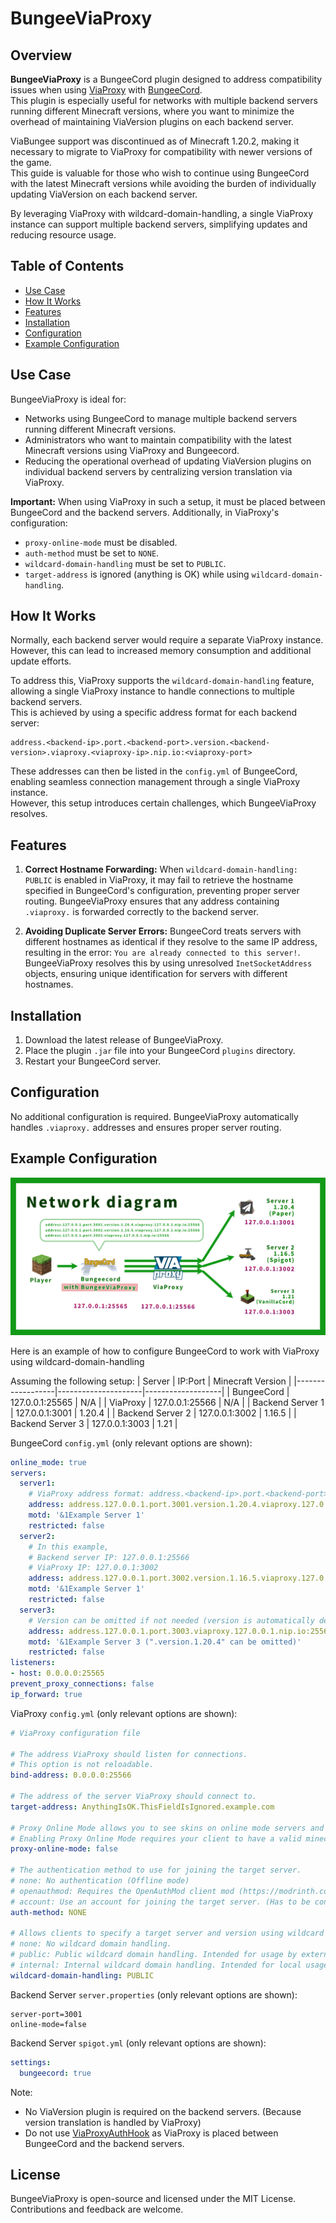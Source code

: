 # BungeeViaProxy

## Overview

**BungeeViaProxy** is a BungeeCord plugin designed to address compatibility issues when using [ViaProxy](https://github.com/ViaVersion/ViaProxy) with [BungeeCord](https://github.com/SpigotMC/BungeeCord).  
This plugin is especially useful for networks with multiple backend servers running different Minecraft versions, where you want to minimize the overhead of maintaining ViaVersion plugins on each backend server.

ViaBungee support was discontinued as of Minecraft 1.20.2, making it necessary to migrate to ViaProxy for compatibility with newer versions of the game.  
This guide is valuable for those who wish to continue using BungeeCord with the latest Minecraft versions while avoiding the burden of individually updating ViaVersion on each backend server.  

By leveraging ViaProxy with wildcard-domain-handling, a single ViaProxy instance can support multiple backend servers, simplifying updates and reducing resource usage.

## Table of Contents
- [Use Case](#use-case)
- [How It Works](#how-it-works)
- [Features](#features)
- [Installation](#installation)
- [Configuration](#configuration)
- [Example Configuration](#example-configuration)

## Use Case

BungeeViaProxy is ideal for:

- Networks using BungeeCord to manage multiple backend servers running different Minecraft versions.
- Administrators who want to maintain compatibility with the latest Minecraft versions using ViaProxy and Bungeecord.
- Reducing the operational overhead of updating ViaVersion plugins on individual backend servers by centralizing version translation via ViaProxy.

**Important:** When using ViaProxy in such a setup, it must be placed between BungeeCord and the backend servers. Additionally, in ViaProxy's configuration:

- `proxy-online-mode` must be disabled.
- `auth-method` must be set to `NONE`.
- `wildcard-domain-handling` must be set to `PUBLIC`.
- `target-address` is ignored (anything is OK) while using `wildcard-domain-handling`.

## How It Works

Normally, each backend server would require a separate ViaProxy instance.  
However, this can lead to increased memory consumption and additional update efforts.  

To address this, ViaProxy supports the `wildcard-domain-handling` feature, allowing a single ViaProxy instance to handle connections to multiple backend servers.  
This is achieved by using a specific address format for each backend server:

```
address.<backend-ip>.port.<backend-port>.version.<backend-version>.viaproxy.<viaproxy-ip>.nip.io:<viaproxy-port>
```

These addresses can then be listed in the `config.yml` of BungeeCord, enabling seamless connection management through a single ViaProxy instance.  
However, this setup introduces certain challenges, which BungeeViaProxy resolves.

## Features

1. **Correct Hostname Forwarding:**
   When `wildcard-domain-handling: PUBLIC` is enabled in ViaProxy, it may fail to retrieve the hostname specified in BungeeCord's configuration, preventing proper server routing. BungeeViaProxy ensures that any address containing `.viaproxy.` is forwarded correctly to the backend server.

2. **Avoiding Duplicate Server Errors:**
   BungeeCord treats servers with different hostnames as identical if they resolve to the same IP address, resulting in the error: `You are already connected to this server!`. BungeeViaProxy resolves this by using unresolved `InetSocketAddress` objects, ensuring unique identification for servers with different hostnames.

## Installation

1. Download the latest release of BungeeViaProxy.
2. Place the plugin `.jar` file into your BungeeCord `plugins` directory.
3. Restart your BungeeCord server.

## Configuration

No additional configuration is required. BungeeViaProxy automatically handles `.viaproxy.` addresses and ensures proper server routing.

## Example Configuration

![Network Diagram](./assets/diagram.png)

Here is an example of how to configure BungeeCord to work with ViaProxy using wildcard-domain-handling

Assuming the following setup:
| Server           | IP:Port             | Minecraft Version |
|------------------|---------------------|-------------------|
| BungeeCord       | 127.0.0.1:25565     | N/A               |
| ViaProxy         | 127.0.0.1:25566     | N/A               |
| Backend Server 1 | 127.0.0.1:3001      | 1.20.4            |
| Backend Server 2 | 127.0.0.1:3002      | 1.16.5            |
| Backend Server 3 | 127.0.0.1:3003      | 1.21              |

BungeeCord `config.yml` (only relevant options are shown):
```yaml
online_mode: true
servers:
  server1:
    # ViaProxy address format: address.<backend-ip>.port.<backend-port>.version.<backend-version>.viaproxy.<viaproxy-ip>.nip.io:<viaproxy-port>
    address: address.127.0.0.1.port.3001.version.1.20.4.viaproxy.127.0.0.1.nip.io:25566
    motd: '&1Example Server 1'
    restricted: false
  server2:
    # In this example,
    # Backend server IP: 127.0.0.1:25566
    # ViaProxy IP: 127.0.0.1:3002
    address: address.127.0.0.1.port.3002.version.1.16.5.viaproxy.127.0.0.1.nip.io:25566
    motd: '&1Example Server 1'
    restricted: false
  server3:
    # Version can be omitted if not needed (version is automatically detected by ViaProxy)
    address: address.127.0.0.1.port.3003.viaproxy.127.0.0.1.nip.io:25566
    motd: '&1Example Server 3 (".version.1.20.4" can be omitted)'
    restricted: false
listeners:
- host: 0.0.0.0:25565
prevent_proxy_connections: false
ip_forward: true
```

ViaProxy `config.yml` (only relevant options are shown):
```yaml
# ViaProxy configuration file

# The address ViaProxy should listen for connections.
# This option is not reloadable.
bind-address: 0.0.0.0:25566

# The address of the server ViaProxy should connect to.
target-address: AnythingIsOK.ThisFieldIsIgnored.example.com

# Proxy Online Mode allows you to see skins on online mode servers and use the signed chat features.
# Enabling Proxy Online Mode requires your client to have a valid minecraft account.
proxy-online-mode: false

# The authentication method to use for joining the target server.
# none: No authentication (Offline mode)
# openauthmod: Requires the OpenAuthMod client mod (https://modrinth.com/mod/openauthmod)
# account: Use an account for joining the target server. (Has to be configured in ViaProxy GUI)
auth-method: NONE

# Allows clients to specify a target server and version using wildcard domains.
# none: No wildcard domain handling.
# public: Public wildcard domain handling. Intended for usage by external clients. (Example: address.<address>.port.<port>.version.<version>.viaproxy.127.0.0.1.nip.io (version is optional))
# internal: Internal wildcard domain handling. Intended for local usage by custom clients. (Example: original-handshake-address\7address:port\7version\7classic-mppass)
wildcard-domain-handling: PUBLIC
```

Backend Server `server.properties` (only relevant options are shown):
```properties
server-port=3001
online-mode=false
```

Backend Server `spigot.yml` (only relevant options are shown):
```yaml
settings:
  bungeecord: true
```

Note:
- No ViaVersion plugin is required on the backend servers. (Because version translation is handled by ViaProxy)
- Do not use [ViaProxyAuthHook](https://github.com/ViaVersionAddons/ViaProxyAuthHook) as ViaProxy is placed between BungeeCord and the backend servers.

## License

BungeeViaProxy is open-source and licensed under the MIT License. Contributions and feedback are welcome.


